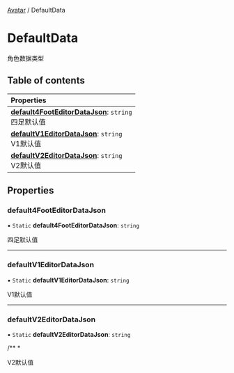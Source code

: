 [Avatar](../groups/Avatar.Avatar.md) / DefaultData

# DefaultData <Badge type="tip" text="Class" /> <Score text="DefaultData" />

角色数据类型

## Table of contents

| Properties |
| :-----|
| **[default4FootEditorDataJson](Gameplay.DefaultData.md#default4footeditordatajson)**: `string` <br> 四足默认值|
| **[defaultV1EditorDataJson](Gameplay.DefaultData.md#defaultv1editordatajson)**: `string` <br> V1默认值|
| **[defaultV2EditorDataJson](Gameplay.DefaultData.md#defaultv2editordatajson)**: `string` <br> V2默认值|

## Properties

### default4FootEditorDataJson <Score text="default" /> 

▪ `Static` **default4FootEditorDataJson**: `string`

四足默认值

___

### defaultV1EditorDataJson <Score text="defaultV" /> 

▪ `Static` **defaultV1EditorDataJson**: `string`

V1默认值

___

### defaultV2EditorDataJson <Score text="defaultV" /> 

▪ `Static` **defaultV2EditorDataJson**: `string`

/**
*

V2默认值
